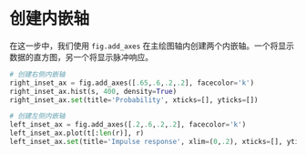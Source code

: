 # 创建内嵌轴

在这一步中，我们使用 `fig.add_axes` 在主绘图轴内创建两个内嵌轴。一个将显示数据的直方图，另一个将显示脉冲响应。

```python
# 创建右侧内嵌轴
right_inset_ax = fig.add_axes([.65,.6,.2,.2], facecolor='k')
right_inset_ax.hist(s, 400, density=True)
right_inset_ax.set(title='Probability', xticks=[], yticks=[])

# 创建左侧内嵌轴
left_inset_ax = fig.add_axes([.2,.6,.2,.2], facecolor='k')
left_inset_ax.plot(t[:len(r)], r)
left_inset_ax.set(title='Impulse response', xlim=(0,.2), xticks=[], yticks=[])
```
